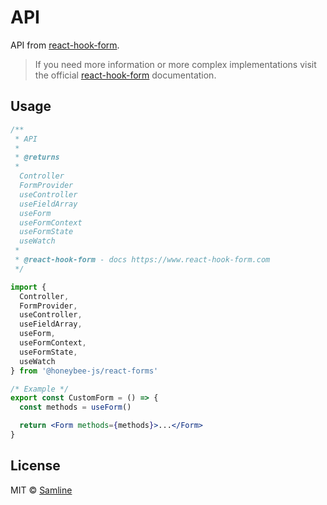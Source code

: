 # API

API from [react-hook-form](https://www.react-hook-form.com).

> If you need more information or more complex implementations visit the official [react-hook-form](https://www.react-hook-form.com) documentation.

## Usage

```jsx
/**
 * API
 *
 * @returns
 *
  Controller
  FormProvider
  useController
  useFieldArray
  useForm
  useFormContext
  useFormState
  useWatch
 *
 * @react-hook-form - docs https://www.react-hook-form.com
 */
```

```jsx
import {
  Controller,
  FormProvider,
  useController,
  useFieldArray,
  useForm,
  useFormContext,
  useFormState,
  useWatch
} from '@honeybee-js/react-forms'
```

```jsx
/* Example */
export const CustomForm = () => {
  const methods = useForm()

  return <Form methods={methods}>...</Form>
}
```

## License

MIT © [Samline](https://github.com/samline)
